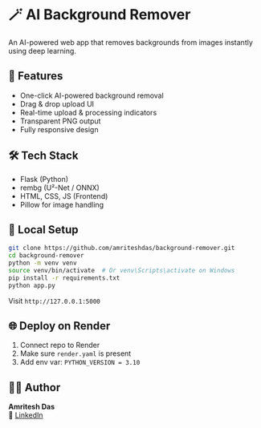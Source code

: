 # 🪄 AI Background Remover

An AI-powered web app that removes backgrounds from images instantly using deep learning.


## 🧠 Features

- One-click AI-powered background removal
- Drag & drop upload UI
- Real-time upload & processing indicators
- Transparent PNG output
- Fully responsive design

## 🛠️ Tech Stack

- Flask (Python)
- rembg (U²-Net / ONNX)
- HTML, CSS, JS (Frontend)
- Pillow for image handling

## 🔧 Local Setup

```bash
git clone https://github.com/amriteshdas/background-remover.git
cd background-remover
python -m venv venv
source venv/bin/activate  # Or venv\Scripts\activate on Windows
pip install -r requirements.txt
python app.py
```

Visit `http://127.0.0.1:5000`

## 🌐 Deploy on Render

1. Connect repo to Render
2. Make sure `render.yaml` is present
3. Add env var: `PYTHON_VERSION = 3.10`

## 🙋‍♂️ Author

**Amritesh Das**  
🔗 [LinkedIn](https://linkedin.com/in/amriteshdas)
